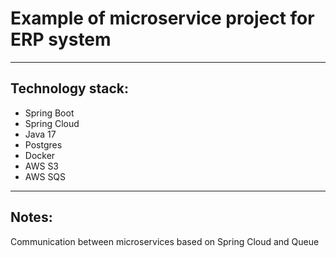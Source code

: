 # Example of microservice project for ERP system #

---

## Technology stack: ## 
* Spring Boot
* Spring Cloud
* Java 17
* Postgres
* Docker
* AWS S3
* AWS SQS

---

## Notes: ## 
Communication between microservices based on Spring Cloud and Queue